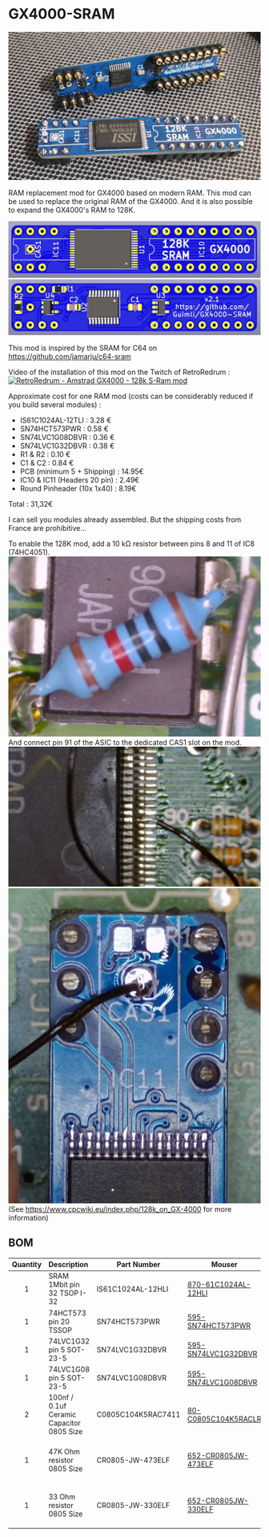 # GX4000-SRAM

![Photo-01](https://github.com/Guimli/GX4000-SRAM/raw/main/Images/Photo-01.jpg)

RAM replacement mod for GX4000 based on modern RAM. This mod can be used to replace the original RAM of the GX4000. And it is also possible to expand the GX4000's RAM to 128K.

![Top](https://github.com/Guimli/GX4000-SRAM/raw/main/Images/GX4000-SRAM-128K-v2.1-Top.jpg)
![Bottom](https://github.com/Guimli/GX4000-SRAM/raw/main/Images/GX4000-SRAM-128K-v2.1-Bottom.jpg)

This mod is inspired by the SRAM for C64 on https://github.com/jamarju/c64-sram

Video of the installation of this mod on the Twitch of RetroRedrum :
[![RetroRedrum - Amstrad GX4000 - 128k S-Ram mod](http://img.youtube.com/vi/3vgKoG_qG3Q/0.jpg)](https://www.youtube.com/watch?v=3vgKoG_qG3Q "RetroRedrum - Amstrad GX4000 - 128k S-Ram mod")

Approximate cost for one RAM mod (costs can be considerably reduced if you build several modules) :

- IS61C1024AL-12TLI : 3.28 €
- SN74HCT573PWR : 0.58 €
- SN74LVC1G08DBVR : 0.36 €
- SN74LVC1G32DBVR : 0.38 €
- R1 & R2 : 0.10 €
- C1 & C2 : 0.84 €
- PCB (minimum 5 + Shipping) : 14.95€
- IC10 & IC11 (Headers 20 pin) : 2.49€
- Round Pinheader (10x 1x40) : 8.19€

Total : 31,32€

I can sell you modules already assembled. But the shipping costs from France are prohibitive...

To enable the 128K mod, add a 10 kΩ resistor between pins 8 and 11 of IC8 (74HC4051).
![Photo-04](https://github.com/Guimli/GX4000-SRAM/raw/main/Images/Photo-04.jpg)
And connect pin 91 of the ASIC to the dedicated CAS1 slot on the mod.
![Photo-02](https://github.com/Guimli/GX4000-SRAM/raw/main/Images/Photo-02.jpg)
![Photo-03](https://github.com/Guimli/GX4000-SRAM/raw/main/Images/Photo-03.jpg)
(See https://www.cpcwiki.eu/index.php/128k_on_GX-4000 for more information)

## BOM
| Quantity | Description | Part Number | Mouser | Notes |
|:--------:|:------------|-------------|---------|-------|
| 1        | SRAM 1Mbit pin 32 TSOP I-32 | IS61C1024AL-12HLI | [870-61C1024AL-12HLI](https://www.mouser.fr/ProductDetail/ISSI/IS61C1024AL-12HLI?qs=NHlAyh8rbXxX6sVqjKW4FQ%3D%3D) | |
| 1        | 74HCT573 pin 20 TSSOP | SN74HCT573PWR | [595-SN74HCT573PWR](https://www.mouser.fr/ProductDetail/Texas-Instruments/SN74HCT573PWR?qs=CCO124VRWrmt55RoEPLmzg%3D%3D) | |
| 1        | 74LVC1G32 pin 5 SOT-23-5 | SN74LVC1G32DBVR  | [595-SN74LVC1G32DBVR](https://www.mouser.fr/ProductDetail/Texas-Instruments/SN74LVC1G32DBVR?qs=3pnr37ZAbK%2F6ArGi%2FPb2Ng%3D%3D) | |
| 1        | 74LVC1G08 pin 5 SOT-23-5 | SN74LVC1G08DBVR  | [595-SN74LVC1G08DBVR](https://www.mouser.fr/ProductDetail/Texas-Instruments/SN74LVC1G08DBVR?qs=8yeEWhuAOtNjtL049wSCoQ%3D%3D) | |
| 2        | 100nf / 0.1uf Ceramic Capacitor 0805 Size | C0805C104K5RAC7411 | [80-C0805C104K5RACLR](https://www.mouser.fr/ProductDetail/KEMET/C0805C104K5RAC7411?qs=sGAEpiMZZMvsSlwiRhF8qqQ8hxcT1iMuvRkk9zDM%252BLQ%3D) | Any 100nf 0805 is fine |
| 1        | 47K Ohm resistor 0805 Size | CR0805-JW-473ELF  | [652-CR0805JW-473ELF](https://www.mouser.fr/ProductDetail/Bourns/CR0805-JW-473ELF?qs=sGAEpiMZZMvdGkrng054t%252BRNGJdg958R0YzgB9JoA2g%3D) | Any 47KΩ 0805 resistor is fine |
| 1        | 33 Ohm resistor 0805 Size | CR0805-JW-330ELF | [652-CR0805JW-330ELF ](https://www.mouser.fr/ProductDetail/Bourns/CR0805-JW-330ELF?qs=sGAEpiMZZMvdGkrng054t%252BRNGJdg958RR%252BUoE30LIPU%3D) | Any 33Ω 0805 resistor is fine |